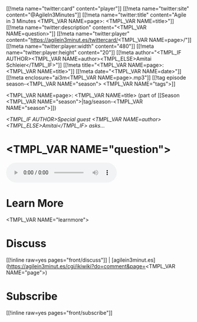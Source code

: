 [[!meta name="twitter:card" content="player"]]
[[!meta name="twitter:site" content="@AgileIn3Minutes"]]
[[!meta name="twitter:title" content="Agile in 3 Minutes <TMPL_VAR NAME=page>: <TMPL_VAR NAME=title>"]]
[[!meta name="twitter:description" content="<TMPL_VAR NAME=question>"]]
[[!meta name="twitter:player" content="https://agilein3minut.es/twittercard/<TMPL_VAR NAME=page>/"]]
[[!meta name="twitter:player:width" content="480"]]
[[!meta name="twitter:player:height" content="20"]]
[[!meta author="<TMPL_IF AUTHOR><TMPL_VAR NAME=author><TMPL_ELSE>Amitai Schleier</TMPL_IF>"]]
[[!meta title="<TMPL_VAR NAME=page>: <TMPL_VAR NAME=title>"]]
[[!meta date="<TMPL_VAR NAME=date>"]]
[[!meta enclosure="ai3m<TMPL_VAR NAME=page>.mp3"]]
[[!tag episode season-<TMPL_VAR NAME="season"> <TMPL_VAR NAME="tags">]]

<TMPL_VAR NAME=page>: <TMPL_VAR NAME=title> (part of [[Season <TMPL_VAR NAME="season">|tag/season-<TMPL_VAR NAME="season">]])

_<TMPL_IF AUTHOR>Special guest <TMPL_VAR NAME=author><TMPL_ELSE>Amitai</TMPL_IF> asks..._

# <TMPL_VAR NAME="question">

<div id="inlineaudio"><audio src="/ai3m<TMPL_VAR NAME=page>.mp3" preload="metadata" controls="controls"></audio></div>

# Learn More

<TMPL_VAR NAME="learnmore">

# Discuss

[[!inline raw=yes pages="front/discuss"]] | [agilein3minut.es](https://agilein3minut.es/cgi/ikiwiki?do=comment&page=<TMPL_VAR NAME="page">)

# Subscribe

[[!inline raw=yes pages="front/subscribe"]]
